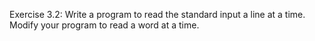 Exercise 3.2: Write a program to read the standard input a line at a time.
Modify your program to read a word at a time.